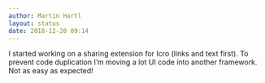 ```yaml
---
author: Martin Hartl
layout: status
date: 2018-12-20 09:14
---
```

I started working on a sharing extension for Icro (links and text first). To prevent code duplication I’m moving a lot UI code into another framework. Not as easy as expected!
